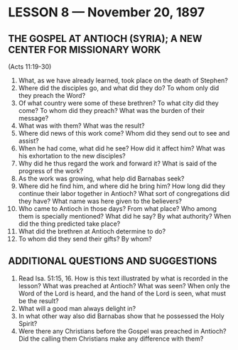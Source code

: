 # LESSON 8 — November 20, 1897

## THE GOSPEL AT ANTIOCH (SYRIA); A NEW CENTER FOR MISSIONARY WORK
(Acts 11:19-30)

1. What, as we have already learned, took place on the death of Stephen?
2. Where did the disciples go, and what did they do? To whom only did they preach the Word?
3. Of what country were some of these brethren? To what city did they come? To whom did they preach? What was the burden of their message?
4. What was with them? What was the result?
5. Where did news of this work come? Whom did they send out to see and assist?
6. When he had come, what did he see? How did it affect him? What was his exhortation to the new disciples?
7. Why did he thus regard the work and forward it? What is said of the progress of the work?
8. As the work was growing, what help did Barnabas seek?
9. Where did he find him, and where did he bring him? How long did they continue their labor together in Antioch? What sort of congregations did they have? What name was here given to the believers?
10. Who came to Antioch in those days? From what place? Who among them is specially mentioned? What did he say? By what authority? When did the thing predicted take place?
11. What did the brethren at Antioch determine to do?
12. To whom did they send their gifts? By whom?

## ADDITIONAL QUESTIONS AND SUGGESTIONS

1. Read Isa. 51:15, 16. How is this text illustrated by what is recorded in the lesson? What was preached at Antioch? What was seen? When only the Word of the Lord is heard, and the hand of the Lord is seen, what must be the result?
2. What will a good man always delight in?
3. In what other way also did Barnabas show that he possessed the Holy Spirit?
4. Were there any Christians before the Gospel was preached in Antioch? Did the calling them Christians make any difference with them?